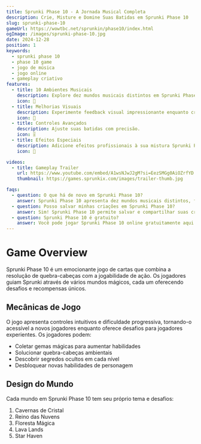 ```yaml
---
title: Sprunki Phase 10 - A Jornada Musical Completa
description: Crie, Misture e Domine Suas Batidas em Sprunki Phase 10
slug: sprunki-phase-10
gameUrl: https://wowtbc.net/sprunkin/phase10/index.html
ogImage: /images/sprunki-phase-10.jpg
date: 2024-12-28
position: 1
keywords:
  - sprunki phase 10
  - phase 10 game
  - jogo de música
  - jogo online
  - gameplay criativo
features:
  - title: 10 Ambientes Musicais
    description: Explore dez mundos musicais distintos em Sprunki Phase 10.
    icon: 🎵
  - title: Melhorias Visuais
    description: Experimente feedback visual impressionante enquanto cria.
    icon: 🎨
  - title: Controles Avançados
    description: Ajuste suas batidas com precisão.
    icon: 🎚️  
  - title: Efeitos Especiais
    description: Adicione efeitos profissionais à sua mistura Sprunki Phase 10.
    icon: 💫

videos:
  - title: Gameplay Trailer
    url: https://www.youtube.com/embed/A1wsNJwJ2gM?si=EezSMGg0AiOZrfYD
    thumbnail: https://games.sprunkix.com/images/trailer-thumb.jpg

faqs:
  - question: O que há de novo em Sprunki Phase 10?
    answer: Sprunki Phase 10 apresenta dez mundos musicais distintos, ferramentas de mistura avançadas, feedback visual melhorado e uma biblioteca de som expandida, mantendo a jogabilidade intuitiva que você ama.
  - question: Posso salvar minhas criações em Sprunki Phase 10?
    answer: Sim! Sprunki Phase 10 permite salvar e compartilhar suas criações musicais com a comunidade.
  - question: Sprunki Phase 10 é gratuito?
    answer: Você pode jogar Sprunki Phase 10 online gratuitamente aqui no nosso site.
---
```


# Game Overview

Sprunki Phase 10 é um emocionante jogo de cartas que combina a resolução de quebra-cabeças com a jogabilidade de ação. Os jogadores guiam Sprunki através de vários mundos mágicos, cada um oferecendo desafios e recompensas únicos.

## Mecânicas de Jogo

O jogo apresenta controles intuitivos e dificuldade progressiva, tornando-o acessível a novos jogadores enquanto oferece desafios para jogadores experientes. Os jogadores podem:

- Coletar gemas mágicas para aumentar habilidades
- Solucionar quebra-cabeças ambientais
- Descobrir segredos ocultos em cada nível
- Desbloquear novas habilidades de personagem

## Design do Mundo

Cada mundo em Sprunki Phase 10 tem seu próprio tema e desafios:

1. Cavernas de Cristal
2. Reino das Nuvens
3. Floresta Mágica
4. Lava Lands
5. Star Haven